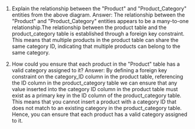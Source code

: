 1. Explain the relationship between the "Product" and "Product_Category" entities from the above diagram.
Answer: The relationship between the "Product" and "Product_Category" entities appears to be a many-to-one 
        relationship.The relationship between the product table and the product_category table is established through a foreign key constraint.
        This means that multiple products in the product table can share the same category ID, indicating that multiple products can belong to the same category.

2. How could you ensure that each product in the "Product" table has a valid category assigned to it?
Answer: By defining a foreign key constraint on the category_ID column in the product table, referencing the 
        ID column in the product_category table we can ensure that any value inserted into the category ID column in the product table must exist as a primary key in the ID column of the product_category table. This means that you cannot insert a product with a category ID that does not match to an existing category in the product_category table.
        Hence, you can ensure that each product has a valid category assigned to it.